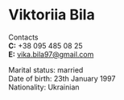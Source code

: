 # Viktoriia Bila 

Contacts \
**C:** +38 095 485 08 25 \
**E:** vika.bila97@gmail.com 

Marital status: married \
Date of birth: 23th January 1997 \
Nationality: Ukrainian
